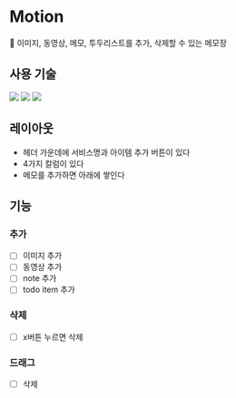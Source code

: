 # Motion
📔 이미지, 동영상, 메모, 투두리스트를 추가, 삭제할 수 있는 메모장

## 사용 기술
<img src="https://img.shields.io/badge/html-E34F26?style=for-the-badge&logo=html5&logoColor=white"> <img src="https://img.shields.io/badge/css-1572B6?style=for-the-badge&logo=css3&logoColor=white"> <img src="https://img.shields.io/badge/TypeScript-3178C6.svg?&style=for-the-badge&logo=TypeScript&logoColor=white">

## 레이아웃
- 헤더 가운데에 서비스명과 아이템 추가 버튼이 있다
- 4가지 칼럼이 있다
- 메모를 추가하면 아래에 쌓인다

## 기능
### 추가
- [ ] 이미지 추가
- [ ] 동영상 추가
- [ ] note 추가
- [ ] todo item 추가

### 삭제
- [ ] x버튼 누르면 삭제

### 드래그
- [ ] 삭제

